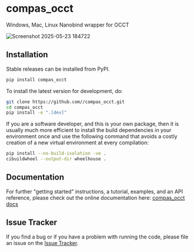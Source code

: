 # compas_occt

Windows, Mac, Linux Nanobind wrapper for OCCT

![Screenshot 2025-05-23 184722](https://github.com/user-attachments/assets/1cc9662e-5de9-4f58-97f7-13ce489eed1a)


## Installation

Stable releases can be installed from PyPI.

```bash
pip install compas_occt
```

To install the latest version for development, do:

```bash
git clone https://github.com//compas_occt.git
cd compas_occt
pip install -e ".[dev]"
```

If you are a software developer, and this is your own package, then it is usually much more efficient to install the build dependencies in your environment once and use the following command that avoids a costly creation of a new virtual environment at every compilation:

```bash
pip install --no-build-isolation -ve .
cibuildwheel --output-dir wheelhouse .
```

## Documentation

For further "getting started" instructions, a tutorial, examples, and an API reference,
please check out the online documentation here: [compas_occt docs](https://.github.io/compas_occt)

## Issue Tracker

If you find a bug or if you have a problem with running the code, please file an issue on the [Issue Tracker](https://github.com//compas_occt/issues).
